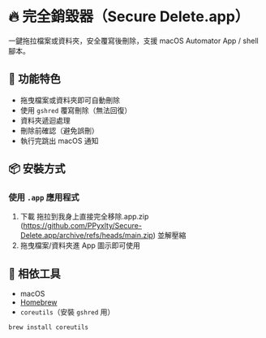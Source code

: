 # 🔥 完全銷毀器（Secure Delete.app）

一鍵拖拉檔案或資料夾，安全覆寫後刪除，支援 macOS Automator App / shell 腳本。

## 🚀 功能特色

- 拖曳檔案或資料夾即可自動刪除
- 使用 `gshred` 覆寫刪除（無法回復）
- 資料夾遞迴處理
- 刪除前確認（避免誤刪）
- 執行完跳出 macOS 通知

## 📦 安裝方式

### 使用 `.app` 應用程式
1. 下載 拖拉到我身上直接完全移除.app.zip (https://github.com/PPyxlty/Secure-Delete.app/archive/refs/heads/main.zip) 並解壓縮
2. 拖曳檔案/資料夾進 App 圖示即可使用


## 🔧 相依工具

- macOS
- [Homebrew](https://brew.sh/)
- `coreutils`（安裝 `gshred` 用）
```bash
brew install coreutils
